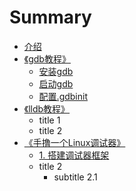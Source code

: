 # Summary

* [介绍](README.md)
* [《gdb教程》](gdb/README.md)
    * [安装gdb](gdb/001_intall_gdb.md)
    * [启动gdb](gdb/002_run_gdb.md)
    * [配置.gdbinit](gdb/gdbinit.md)
* [《lldb教程》](lldb/README.md)
    * title 1
    * title 2
* [《手撸一个Linux调试器》](linux_debugger/README.md)
    * [1. 搭建调试器框架](linux_debugger/part01_build_the_debugger_framework.md)
    * title 2
        * subtitle 2.1

